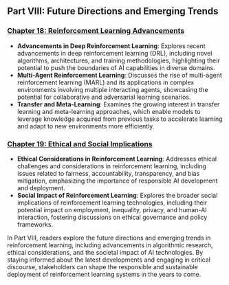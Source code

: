 ## Part VIII: Future Directions and Emerging Trends

### [Chapter 18: Reinforcement Learning Advancements](https://github.com/Rishit-katiyar/Mastering-AWS-DeepRacer/blob/944a1a80b835ff666ebb95204c681131b78af5a8/chapter's%20/Chapter%2018:%20Reinforcement%20Learning%20Advancements.md)

- **Advancements in Deep Reinforcement Learning**: Explores recent advancements in deep reinforcement learning (DRL), including novel algorithms, architectures, and training methodologies, highlighting their potential to push the boundaries of AI capabilities in diverse domains.
- **Multi-Agent Reinforcement Learning**: Discusses the rise of multi-agent reinforcement learning (MARL) and its applications in complex environments involving multiple interacting agents, showcasing the potential for collaborative and adversarial learning scenarios.
- **Transfer and Meta-Learning**: Examines the growing interest in transfer learning and meta-learning approaches, which enable models to leverage knowledge acquired from previous tasks to accelerate learning and adapt to new environments more efficiently.

### [Chapter 19: Ethical and Social Implications](https://github.com/Rishit-katiyar/Mastering-AWS-DeepRacer/blob/944a1a80b835ff666ebb95204c681131b78af5a8/chapter's%20/Chapter%2019:%20Ethical%20and%20Social%20Implications.md)

- **Ethical Considerations in Reinforcement Learning**: Addresses ethical challenges and considerations in reinforcement learning, including issues related to fairness, accountability, transparency, and bias mitigation, emphasizing the importance of responsible AI development and deployment.
- **Social Impact of Reinforcement Learning**: Explores the broader social implications of reinforcement learning technologies, including their potential impact on employment, inequality, privacy, and human-AI interaction, fostering discussions on ethical governance and policy frameworks.

In Part VIII, readers explore the future directions and emerging trends in reinforcement learning, including advancements in algorithmic research, ethical considerations, and the societal impact of AI technologies. By staying informed about the latest developments and engaging in critical discourse, stakeholders can shape the responsible and sustainable deployment of reinforcement learning systems in the years to come.
